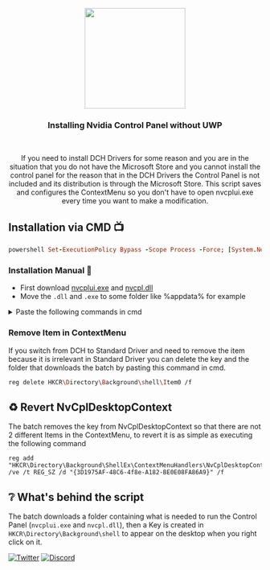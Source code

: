 <p align="center">

  <img src="https://nvidia.wd5.myworkdayjobs.com/wday/cxs/nvidia/NVIDIAExternalCareerSite/sidebarimage/e64d788b7b8d01e4c34e99996322ec00" height="200">
  <h3 align="center">Installing Nvidia Control Panel without UWP</h3>
</p>

<br>

<p align="center">
If you need to install DCH Drivers for some reason and you are in the situation that you do not have the Microsoft Store and you cannot install the control panel for the reason that in the DCH Drivers the Control Panel is not included and its distribution is through the Microsoft Store. This script saves and configures the ContextMenu so you don't have to open nvcplui.exe every time you want to make a modification.
</p>

Installation via CMD 📺
---------------
```ruby
powershell Set-ExecutionPolicy Bypass -Scope Process -Force; [System.Net.ServicePointManager]::SecurityProtocol = [System.Net.ServicePointManager]::SecurityProtocol -bor 3072; Invoke-WebRequest "https://github.com/Matishzz/DCH-ControlPanel/releases/download/script-nvcplui/NvidiaControlPanel.bat" -OutFile "$env:temp\NvidiaControlPanel.bat"; Start-process $env:temp\NvidiaControlPanel.bat
```

### Installation Manual 🔧
* First download [nvcplui.exe](https://github.com/Matishzz/DCH-ControlPanel/releases/download/nvcplui/nvcplui.exe) and [nvcpl.dll](https://github.com/Matishzz/DCH-ControlPanel/releases/download/nvcplui/nvcpl.dll)
* Move the ``.dll`` and ``.exe`` to some folder like %appdata% for example
<details>
<summary> Paste the following commands in cmd  </summary>
  
```sh
reg delete "HKEY_CLASSES_ROOT\Directory\Background\ShellEx\ContextMenuHandlers\NvCplDesktopContext" /f
reg add "HKCR\Directory\Background\shell\Item0" /v "MUIVerb" /t REG_SZ /d "NVIDIA Control Panel" /f
reg add "HKCR\Directory\Background\shell\Item0" /v "Icon" /t REG_SZ /d "%appdata%\nvcpl.dll,0" /f
reg add "HKCR\Directory\Background\shell\Item0\command" /ve /t REG_SZ /d "%appdata%\nvcplui.exe" /f
```
  <h3 align="center"> ❗ In this case I used %appdata% as an example but if you choose to put it somewhere else just replace it with the path ❗ </h3>
</details>

<h3>Remove Item in ContextMenu </h3>
If you switch from DCH to Standard Driver and need to remove the item because it is irrelevant in Standard Driver you can delete the key and the folder that downloads the batch by pasting this command in cmd.

```sh
reg delete HKCR\Directory\Background\shell\Item0 /f
```


♻️ Revert NvCplDesktopContext
---------------
The batch removes the key from NvCplDesktopContext so that there are not 2 different Items in the ContextMenu, to revert it is as simple as executing the following command
```
reg add "HKCR\Directory\Background\ShellEx\ContextMenuHandlers\NvCplDesktopContext" /ve /t REG_SZ /d "{3D1975AF-48C6-4f8e-A182-BE0E08FA86A9}" /f
```

❔ What's behind the script
---------------
The batch downloads a folder containing what is needed to run the Control Panel (``nvcplui.exe`` and ``nvcpl.dll``), then a Key is created in ``HKCR\Directory\Background\shell`` to appear on the desktop when you right click on it.


[![Twitter](https://img.shields.io/badge/-Twitter-black?style=for-the-badge&logo=twitter)](https://twitter.com/Matishzz)
[![Discord](https://img.shields.io/badge/-Discord-black?style=for-the-badge&logo=discord)](https://discord.io/MatishzzTweaking)
